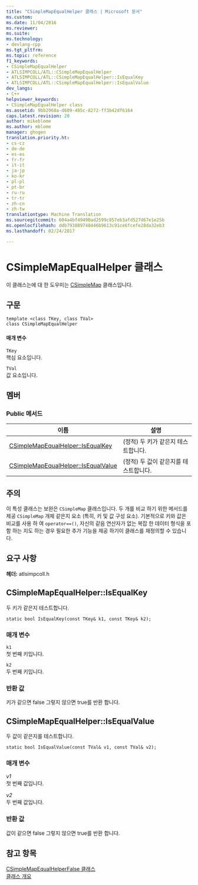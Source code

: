 ```yaml
---
title: "CSimpleMapEqualHelper 클래스 | Microsoft 문서"
ms.custom: 
ms.date: 11/04/2016
ms.reviewer: 
ms.suite: 
ms.technology:
- devlang-cpp
ms.tgt_pltfrm: 
ms.topic: reference
f1_keywords:
- CSimpleMapEqualHelper
- ATLSIMPCOLL/ATL::CSimpleMapEqualHelper
- ATLSIMPCOLL/ATL::CSimpleMapEqualHelper::IsEqualKey
- ATLSIMPCOLL/ATL::CSimpleMapEqualHelper::IsEqualValue
dev_langs:
- C++
helpviewer_keywords:
- CSimpleMapEqualHelper class
ms.assetid: 9bb2968a-d609-405c-8272-ff3b42df6164
caps.latest.revision: 20
author: mikeblome
ms.author: mblome
manager: ghogen
translation.priority.ht:
- cs-cz
- de-de
- es-es
- fr-fr
- it-it
- ja-jp
- ko-kr
- pl-pl
- pt-br
- ru-ru
- tr-tr
- zh-cn
- zh-tw
translationtype: Machine Translation
ms.sourcegitcommit: 604a4bf49490ad2599c857eb3afd527d67e1e25b
ms.openlocfilehash: ddb793889748446b9613c91ce6fcefe28da32eb3
ms.lasthandoff: 02/24/2017

---
```

# <a name="csimplemapequalhelper-class"></a>CSimpleMapEqualHelper 클래스
이 클래스는에 대 한 도우미는 [CSimpleMap](../../atl/reference/csimplemap-class.md) 클래스입니다.  
  
## <a name="syntax"></a>구문  
  
```
template <class TKey, class TVal>  
class CSimpleMapEqualHelper
```  
  
#### <a name="parameters"></a>매개 변수  
 `TKey`  
 핵심 요소입니다.  
  
 `TVal`  
 값 요소입니다.  
  
## <a name="members"></a>멤버  
  
### <a name="public-methods"></a>Public 메서드  
  
|이름|설명|  
|----------|-----------------|  
|[CSimpleMapEqualHelper::IsEqualKey](#isequalkey)|(정적) 두 키가 같은지 테스트합니다.|  
|[CSimpleMapEqualHelper::IsEqualValue](#isequalvalue)|(정적) 두 값이 같은지를 테스트합니다.|  
  
## <a name="remarks"></a>주의  
 이 특성 클래스는 보완은 `CSimpleMap` 클래스입니다. 두 개를 비교 하기 위한 메서드를 제공 `CSimpleMap` 개체 같은지 요소 (특히, 키 및 값 구성 요소). 기본적으로 키와 값은 비교를 사용 하 여 `operator==()`, 자신의 같음 연산자가 없는 복잡 한 데이터 형식을 포함 하는 지도 하는 경우 필요한 추가 기능을 제공 하기이 클래스를 재정의할 수 있습니다.  
  
## <a name="requirements"></a>요구 사항  
 **헤더:** atlsimpcoll.h  
  
##  <a name="isequalkey"></a>CSimpleMapEqualHelper::IsEqualKey  
 두 키가 같은지 테스트합니다.  
  
```
static bool IsEqualKey(const TKey& k1, const TKey& k2);
```  
  
### <a name="parameters"></a>매개 변수  
 `k1`  
 첫 번째 키입니다.  
  
 `k2`  
 두 번째 키입니다.  
  
### <a name="return-value"></a>반환 값  
 키가 같으면 false 그렇지 않으면 true를 반환 합니다.  
  
##  <a name="isequalvalue"></a>CSimpleMapEqualHelper::IsEqualValue  
 두 값이 같은지를 테스트합니다.  
  
```
static bool IsEqualValue(const TVal& v1, const TVal& v2);
```  
  
### <a name="parameters"></a>매개 변수  
 *v1*  
 첫 번째 값입니다.  
  
 *v2*  
 두 번째 값입니다.  
  
### <a name="return-value"></a>반환 값  
 값이 같으면 false 그렇지 않으면 true를 반환 합니다.  
  
## <a name="see-also"></a>참고 항목  
 [CSimpleMapEqualHelperFalse 클래스](../../atl/reference/csimplemapequalhelperfalse-class.md)   
 [클래스 개요](../../atl/atl-class-overview.md)

